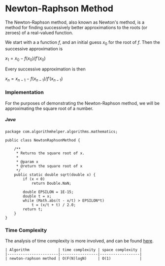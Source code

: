# Newton-Raphson Method

The Newton-Raphson method, also known as Newton's method, is a method for finding successively 
better approximations to the roots (or zeroes) of a real-valued function.

We start with a a function $f$, and an initial guess $x_0$ for the root of $f$. Then the successive
approximation is

$x_1 = x_0 - f(x_0)/f'(x_0)$

Every successive approximation is then

$x_n = x_{n-1} - f(x_{n-1})/f'(x_{n-1})$

### Implementation

For the purposes of demonstrating the Newton-Raphson method, we will be approximating the square
root of a number.

##### Java

```
package com.algorithmhelper.algorithms.mathematics;

public class NewtonRaphsonMethod {

    /**
     * Returns the square root of x.
     *
     * @param x
     * @return the square root of x
     */
    public static double sqrt(double x) {
        if (x < 0)
            return Double.NaN;

        double EPSILON = 1E-15;
        double t = x;
        while (Math.abs(t - x/t) > EPSILON*t)
            t = (x/t + t) / 2.0;
        return t;
    }
}
```

### Time Complexity

The analysis of time complexity is more involved, and can be found 
[here](http://en.citizendium.org/wiki/Newton%27s_method).

```
| Algorithm             | time complexity | space complexity |
|-----------------------|-----------------|------------------|
| newton-raphson method | O(F(N)logN)     | O(1)             |
```
